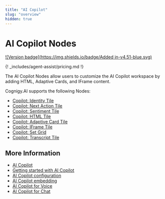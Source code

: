 ```yaml
---
title: "AI Copilot"
slug: "overview"
hidden: true
---
```


# AI Copilot Nodes

[![Version badge](https://img.shields.io/badge/Added in-v4.51-blue.svg)](../../../release-notes/4.51.md)

{! _includes/agent-assist/pricing.md !}

The AI Copilot Nodes allow users to customize the AI Copilot workspace by adding HTML, Adaptive Cards, and IFrame content.

Cognigy.AI supports the following Nodes:

- [Copilot: Identity Tile](identity-tile.md)
- [Copilot: Next Action Tile](next-action-tile.md)
- [Copilot: Sentiment Tile](sentiment-tile.md)
- [Copilot: HTML Tile](set-html-tile.md)
- [Copilot: Adaptive Card Tile](set-adaptive-card-tile.md)
- [Copilot: IFrame Tile](set-iframe-tile.md)
- [Copilot: Set Grid](set-grid.md)
- [Copilot: Transcript Tile](transcript-tile.md)

## More Information

- [AI Copilot](../../../ai-copilot/overview.md)
- [Getting started with AI Copilot](../../../ai-copilot/getting-started.md)
- [AI Copilot configuration](../../../ai-copilot/configuration.md)
- [AI Copilot embedding](../../../ai-copilot/embedding.md)
- [AI Copilot for Voice](../../../ai-copilot/voice/voice-overview.md)
- [AI Copilot for Chat](../../../ai-copilot/chat.md)